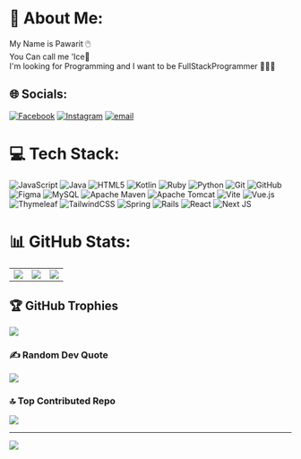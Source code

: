 # 💫 About Me:
My Name is Pawarit 🖱️ <br>You Can call me 'Ice🧊<br>I'm looking for Programming and I want to  be FullStackProgrammer 👨🏼‍💻


## 🌐 Socials:
[![Facebook](https://img.shields.io/badge/Facebook-%231877F2.svg?logo=Facebook&logoColor=white)](https://facebook.com/PawaritSamriang) [![Instagram](https://img.shields.io/badge/Instagram-%23E4405F.svg?logo=Instagram&logoColor=white)](https://instagram.com/per._lze) [![email](https://img.shields.io/badge/Email-D14836?logo=gmail&logoColor=white)](mailto:pawarit.samriang@gmail.com) 

# 💻 Tech Stack:
![JavaScript](https://img.shields.io/badge/javascript-%23323330.svg?style=flat&logo=javascript&logoColor=%23F7DF1E) ![Java](https://img.shields.io/badge/java-%23ED8B00.svg?style=flat&logo=openjdk&logoColor=white) ![HTML5](https://img.shields.io/badge/html5-%23E34F26.svg?style=flat&logo=html5&logoColor=white) ![Kotlin](https://img.shields.io/badge/kotlin-%237F52FF.svg?style=flat&logo=kotlin&logoColor=white) ![Ruby](https://img.shields.io/badge/ruby-%23CC342D.svg?style=flat&logo=ruby&logoColor=white) ![Python](https://img.shields.io/badge/python-3670A0?style=flat&logo=python&logoColor=ffdd54) ![Git](https://img.shields.io/badge/git-%23F05033.svg?style=flat&logo=git&logoColor=white) ![GitHub](https://img.shields.io/badge/github-%23121011.svg?style=flat&logo=github&logoColor=white) ![Figma](https://img.shields.io/badge/figma-%23F24E1E.svg?style=flat&logo=figma&logoColor=white) ![MySQL](https://img.shields.io/badge/mysql-4479A1.svg?style=flat&logo=mysql&logoColor=white) ![Apache Maven](https://img.shields.io/badge/Apache%20Maven-C71A36?style=flat&logo=Apache%20Maven&logoColor=white) ![Apache Tomcat](https://img.shields.io/badge/apache%20tomcat-%23F8DC75.svg?style=flat&logo=apache-tomcat&logoColor=black) ![Vite](https://img.shields.io/badge/vite-%23646CFF.svg?style=flat&logo=vite&logoColor=white) ![Vue.js](https://img.shields.io/badge/vue.js-%2335495e.svg?style=flat&logo=vuedotjs&logoColor=%234FC08D) ![Thymeleaf](https://img.shields.io/badge/Thymeleaf-%23005C0F.svg?style=flat&logo=Thymeleaf&logoColor=white) ![TailwindCSS](https://img.shields.io/badge/tailwindcss-%2338B2AC.svg?style=flat&logo=tailwind-css&logoColor=white) ![Spring](https://img.shields.io/badge/spring-%236DB33F.svg?style=flat&logo=spring&logoColor=white) ![Rails](https://img.shields.io/badge/rails-%23CC0000.svg?style=flat&logo=ruby-on-rails&logoColor=white) ![React](https://img.shields.io/badge/react-%2320232a.svg?style=flat&logo=react&logoColor=%2361DAFB) ![Next JS](https://img.shields.io/badge/Next-black?style=flat&logo=next.js&logoColor=white)

# 📊 GitHub Stats:
<table>
  <tr>
    <td><img src="https://github-readme-stats.vercel.app/api?username=P4warit06&theme=tokyonight&hide_border=true&include_all_commits=true&count_private=false" /></td>
    <td><img src="https://nirzak-streak-stats.vercel.app/?user=P4warit06&theme=tokyonight&hide_border=true" /></td>
    <td><img src="https://github-readme-stats.vercel.app/api/top-langs/?username=P4warit06&theme=tokyonight&hide_border=true&include_all_commits=true&count_private=false&layout=compact" /></td>
  </tr>
</table>



## 🏆 GitHub Trophies
![](https://github-profile-trophy.vercel.app/?username=P4warit06&theme=darcula&no-frame=false&no-bg=false&margin-w=4)

### ✍️ Random Dev Quote
![](https://quotes-github-readme.vercel.app/api?type=horizontal&theme=merko)

### 🔝 Top Contributed Repo
![](https://github-contributor-stats.vercel.app/api?username=P4warit06&limit=5&theme=tokyonight&combine_all_yearly_contributions=true)

---
[![](https://visitcount.itsvg.in/api?id=P4warit06&icon=0&color=1)](https://visitcount.itsvg.in)

<!-- Proudly created with GPRM ( https://gprm.itsvg.in ) -->
